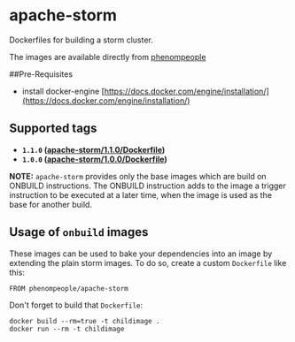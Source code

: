 apache-storm
============

Dockerfiles for building a storm cluster.

The images are available directly from [phenompeople](https://hub.docker.com/u/phenompeople/)

##Pre-Requisites

- install docker-engine [https://docs.docker.com/engine/installation/](https://docs.docker.com/engine/installation/)

## Supported tags
* **`1.1.0` ([apache-storm/1.1.0/Dockerfile](https://bitbucket.org/phenompeople/apache-storm/src/master/apache-storm/1.1.0/Dockerfile))**
* **`1.0.0` ([apache-storm/1.0.0/Dockerfile](https://bitbucket.org/phenompeople/apache-storm/src/master/apache-storm/1.0.0/Dockerfile))**

**NOTE:** `apache-storm` provides only the base images which are build on ONBUILD instructions. The ONBUILD instruction adds to the image a trigger instruction to be executed at a later time, when the image is used as the base for another build.

## Usage of `onbuild` images

These images can be used to bake your dependencies into an image by extending the plain storm images. To do so, create a custom `Dockerfile` like this:
```
FROM phenompeople/apache-storm
```
Don't forget to build that `Dockerfile`:
```
docker build --rm=true -t childimage .
docker run --rm -t childimage
```

